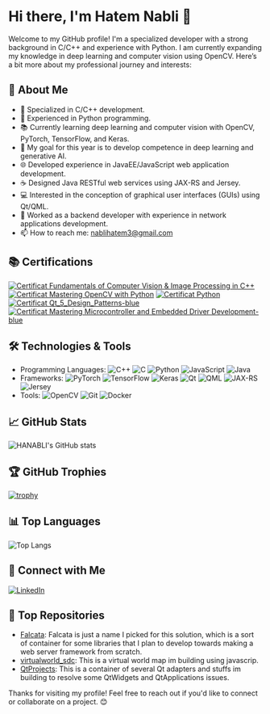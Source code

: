 # Hi there, I'm Hatem Nabli 👋

Welcome to my GitHub profile! I'm a specialized developer with a strong background in C/C++ and experience with Python. I am currently expanding my knowledge in deep learning and computer vision using OpenCV. Here’s a bit more about my professional journey and interests:

## 🚀 About Me
- 🌟 Specialized in C/C++ development.
- 🐍 Experienced in Python programming.
- 📚 Currently learning deep learning and computer vision with OpenCV, PyTorch, TensorFlow, and Keras.
- 🧠 My goal for this year is to develop competence in deep learning and generative AI.
- 🌐 Developed experience in JavaEE/JavaScript web application development.
- ☕ Designed Java RESTful web services using JAX-RS and Jersey.
- 💻 Interested in the conception of graphical user interfaces (GUIs) using Qt/QML.
- 🔧 Worked as a backend developer with experience in network applications development.
- 📫 How to reach me: nablihatem3@gmail.com

## 📚 Certifications
[![Certificat Fundamentals of Computer Vision & Image Processing in C++](https://img.shields.io/badge/Certificat-Fundamentals_of_Computer_Vision_&_Image_Processing_in_OpenCV_and_C++-blue)](https://courses.opencv.org/certificates/b7d2cfa1d6804d13a55103e90e086933) 
[![Certificat Mastering OpenCV with Python](https://img.shields.io/badge/Certificat-Mastering_OpenCV_with_Python-blue)](https://courses.opencv.org/certificates/6efaf9396eef41edbddf3a38d082aba6) 
[![Certificat Python](https://img.shields.io/badge/Certificat-Python-blue)](https://courses.opencv.org/certificates/e7cef4bf7cd64a9f851670266fc1a2b1) 
[![Certificat Qt_5_Design_Patterns-blue](https://img.shields.io/badge/Certificat-Qt_5_Design_Patterns-blue)](https://www.udemy.com/certificate/UC-45cb7c6c-1b4f-4f5f-beba-2d087e60795a/) 
[![Certificat Mastering Microcontroller and Embedded Driver Development-blue](https://img.shields.io/badge/Certificat-Mastering_Microcontroller_and_Embedded_Driver_Development-blue)](https://www.udemy.com/certificate/UC-1411d66b-ca6c-4c26-8cfa-3c0667cd614d/)

## 🛠️ Technologies & Tools
- Programming Languages: ![C++](https://img.shields.io/badge/C++-00599C?style=for-the-badge&logo=c%2B%2B&logoColor=white) ![C](https://img.shields.io/badge/C-A8B9CC?style=for-the-badge&logo=c&logoColor=white) ![Python](https://img.shields.io/badge/Python-3776AB?style=for-the-badge&logo=python&logoColor=white) ![JavaScript](https://img.shields.io/badge/JavaScript-F7DF1E?style=for-the-badge&logo=javascript&logoColor=black) ![Java](https://img.shields.io/badge/Java-007396?style=for-the-badge&logo=java&logoColor=white)
- Frameworks: ![PyTorch](https://img.shields.io/badge/PyTorch-EE4C2C?style=for-the-badge&logo=pytorch&logoColor=white) ![TensorFlow](https://img.shields.io/badge/TensorFlow-FF6F00?style=for-the-badge&logo=tensorflow&logoColor=white) ![Keras](https://img.shields.io/badge/Keras-D00000?style=for-the-badge&logo=keras&logoColor=white) ![Qt](https://img.shields.io/badge/Qt-41CD52?style=for-the-badge&logo=qt&logoColor=white) ![QML](https://img.shields.io/badge/QML-41CD52?style=for-the-badge&logo=qt&logoColor=white) ![JAX-RS](https://img.shields.io/badge/JAX--RS-007396?style=for-the-badge&logo=java&logoColor=white) ![Jersey](https://img.shields.io/badge/Jersey-007396?style=for-the-badge&logo=java&logoColor=white)
- Tools: ![OpenCV](https://img.shields.io/badge/OpenCV-5C3EE8?style=for-the-badge&logo=opencv&logoColor=white) ![Git](https://img.shields.io/badge/Git-F05032?style=for-the-badge&logo=git&logoColor=white) ![Docker](https://img.shields.io/badge/Docker-2496ED?style=for-the-badge&logo=docker&logoColor=white)

## 📈 GitHub Stats
![HANABLI's GitHub stats](https://github-readme-stats.vercel.app/api?username=HANABLI&show_icons=true&theme=radical)

## 🏆 GitHub Trophies
[![trophy](https://github-profile-trophy.vercel.app/?username=HANABLI&theme=onedark)](https://github.com/ryo-ma/github-profile-trophy)

## 📊 Top Languages
![Top Langs](https://github-readme-stats.vercel.app/api/top-langs/?username=HANABLI&hide_progress=true)

## 🔗 Connect with Me
[![LinkedIn](https://img.shields.io/badge/LinkedIn-0A66C2?style=for-the-badge&logo=linkedin&logoColor=white)](https://www.linkedin.com/in/hatem-nabli-b3930314b/)

## 📂 Top Repositories

- [Falcata](https://github.com/HANABLI/Falcata): Falcata is just a name I picked for this solution, which is a sort of container for some libraries that I plan to develop towards making a web server framework from scratch.
- [virtualworld_sdc](https://github.com/HANABLI/virtualworld_sdc): This is a virtual world map im building using javascrip.
- [QtProjects](https://github.com/HANABLI/QtProjects): This is a container of several Qt adapters and stuffs im building to resolve some QtWidgets and QtApplications issues.


Thanks for visiting my profile! Feel free to reach out if you'd like to connect or collaborate on a project. 😊
